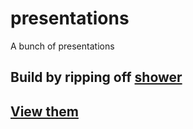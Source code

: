 # presentations

A bunch of presentations

## Build by ripping off [shower][2]

## [View them][1]

  [1]: http://raynos.github.com/presentation
  [2]: https://github.com/pepelsbey/shower